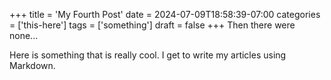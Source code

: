 +++
title = 'My Fourth Post'
date = 2024-07-09T18:58:39-07:00
categories = ['this-here']
tags = ['something']
draft = false
+++
Then there were none...
<!--more-->
Here is something that is really cool. I get to write my articles using Markdown.